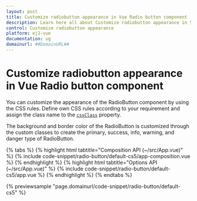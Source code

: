 ```yaml
---
layout: post
title: Customize radiobutton appearance in Vue Radio button component | Syncfusion
description: Learn here all about Customize radiobutton appearance in Syncfusion Vue Radio button component of Syncfusion Essential JS 2 and more.
control: Customize radiobutton appearance 
platform: ej2-vue
documentation: ug
domainurl: ##DomainURL##
---
```


# Customize radiobutton appearance in Vue Radio button component

You can customize the appearance of the RadioButton component by using the CSS rules. Define own CSS rules according to your requirement and assign the class name to the [`cssClass`](https://ej2.syncfusion.com/vue/documentation/api/radio-button/#cssclass) property.

The background and border color of the RadioButton is customized through the custom classes to create the primary, success, info, warning, and danger type of RadioButton.

{% tabs %}
{% highlight html tabtitle="Composition API (~/src/App.vue)" %}
{% include code-snippet/radio-button/default-cs5/app-composition.vue %}
{% endhighlight %}
{% highlight html tabtitle="Options API (~/src/App.vue)" %}
{% include code-snippet/radio-button/default-cs5/app.vue %}
{% endhighlight %}
{% endtabs %}
        
{% previewsample "page.domainurl/code-snippet/radio-button/default-cs5" %}
